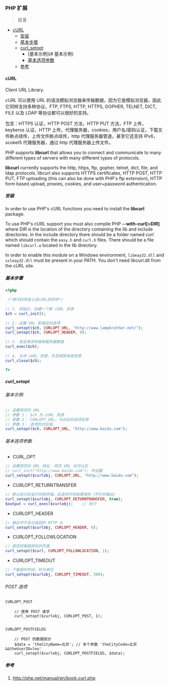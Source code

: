 ### PHP 扩展

> 目录
* [cURL](#curl)
    * [安装](#安装)
    * [基本步骤](#基本步骤)
    * [curl_setopt](#curl_setopt)
        * [基本示例](# 基本示例)
        * [基本选项参数](#基本选项参数)
    * [参考](#参考)


#### cURL

Client URL Library.

*cURL* 可以使用 URL 的语法模拟浏览器来传输数据，因为它是模拟浏览器，因此它同样支持多种协议，FTP, FTPS, HTTP, HTTPS, GOPHER, TELNET, DICT, FILE 以及 LDAP 等协议都可以很好的支持。

包含：HTTPS 认证，HTTP POST 方法，HTTP PUT 方法，FTP 上传，keyberos 认证，HTTP 上传，代理服务器，cookies，用户名/密码认证，下载文件断点续传，上传文件断点续传，http 代理服务器管道，甚至它还支持 IPv6，scoket5 代理服务器，通过 http 代理服务器上传文件。

PHP supports **libcurl** that allows you to connect and communicate to many different types of servers with many different types of protocols. 

**libcurl** currently supports the http, https, ftp, gopher, telnet, dict, file, and ldap protocols. libcurl also supports HTTPS certificates, HTTP POST, HTTP PUT, FTP uploading (this can also be done with PHP's ftp extension), HTTP form based upload, proxies, cookies, and user+password authentication.


##### 安装

In order to use PHP's cURL functions you need to install the **libcurl** package.

To use PHP's cURL support you must also compile PHP **--with-curl[=DIR]** where DIR is the location of the directory containing the lib and include directories. In the include directory there should be a folder named *curl* which should contain the `easy.h` and `curl.h` files. There should be a file named `libcurl.a` located in the lib directory. 

In order to enable this module on a Windows environment, `libeay32.dll` and `ssleay32.dll` must be present in your PATH. You don't need libcurl.dll from the cURL site.


##### 基本步骤

```php
<?php

 /*用代码完成上述cURL的四步*/
 
// 1. 初始化，创建一个新 cURL 资源 
$ch = curl_init();
 
// 2. 设置 URL 和相应的选项 
curl_setopt($ch, CURLOPT_URL, "http://www.lampbrother.net/"); 
curl_setopt($ch, CURLOPT_HEADER, 0);
 
// 3. 发送请求和接收服务器数据
curl_exec($ch);
 
// 4. 关闭 cURL 资源，并且释放系统资源 
curl_close($ch);
 
?>
```

##### curl_setopt

###### 基本示例
```php
// 设置网页的 URL
// 参数 1： $ch 为 cURL 资源
// 参数 2： CURLOPT_URL，为对应的选项名称
// 参数 3： 选项的对应值
curl_setopt($ch, CURLOPT_URL, "http://www.baidu.com");

```

###### 基本选项参数
* CURL_OPT 
```php
// 设置网页的 URL 地址. 网页 URL 也可以在 
// curl_init("http://www.baidu.com"); 中设置
curl_setopt($curlobj, CURLOPT_URL, "http://www.baidu.com");
```

* CURLOPT_RETURNTRANSFER
```php
// 默认执行后会打印到终端，此选项可将结果保存（不打印输出） 
curl_setopt($curlobj, CURLOPT_RETURNTRANSFER, true); 
$output = curl_exec($curlobj);    // 执行
```

* CURLOPT_HEADER
```php
// 输出中不显示返回的 HTTP 头
curl_setopt($curlobj, CURLOPT_HEADER, 0); 
```

* CURLOPT_FOLLOWLOCATION
```php
// 是否抓取跳转后的页面
curl_setopt($curl, CURLOPT_FOLLOWLOCATION, 1);
```

* CURLOPT_TIMEOUT
```php 
// 下载超时时间，秒为单位
curl_setopt($curlobj, CURLOPT_TIMEOUT, 300);
```

###### POST 选项
    CURLOPT_POST

        // 使用 POST 请求
        curl_setopt($curlobj, CURLOPT_POST, 1);
 

    CURLOPT_POSTFIELDS

        // POST 的数据部分
        $data = 'theCityName=北京'; // 多个参数 'theCityCode=北京&&theUserID=leo'
        curl_setopt($curlobj, CURLOPT_POSTFIELDS, $data);



##### 参考
1. http://php.net/manual/en/book.curl.php


















